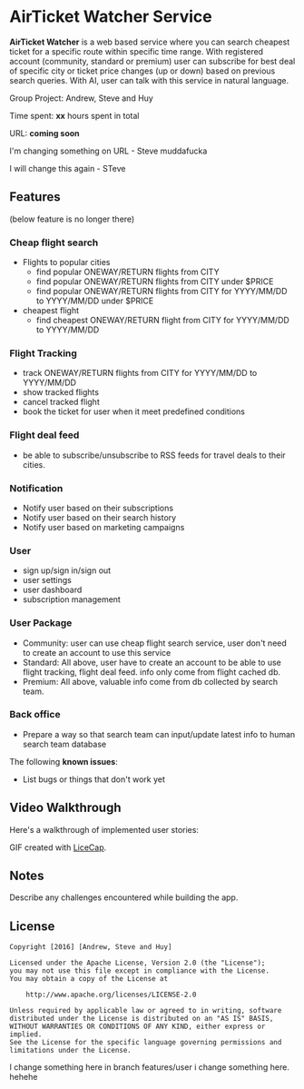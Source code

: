 # AirTicket Watcher Service

**AirTicket Watcher** is a web based service where you can search cheapest ticket for a specific route within specific time range. With registered account (community, standard or premium) user can subscribe for best deal of specific city or ticket price changes (up or down) based on previous search queries. With AI, user can talk with this service in natural language.

Group Project: Andrew, Steve and Huy

Time spent: **xx** hours spent in total

URL: **coming soon**

I'm changing something on URL - Steve muddafucka

I will change this again - STeve 

## Features

(below feature is no longer there) 
### Cheap flight search
* Flights to popular cities
    * find popular ONEWAY/RETURN flights from CITY
    * find popular ONEWAY/RETURN flights from CITY under $PRICE
    * find popular ONEWAY/RETURN flights from CITY for YYYY/MM/DD to YYYY/MM/DD under $PRICE
* cheapest flight
    * find cheapest ONEWAY/RETURN flight from CITY for YYYY/MM/DD to YYYY/MM/DD

### Flight Tracking
* track ONEWAY/RETURN flights from CITY for YYYY/MM/DD to YYYY/MM/DD
* show tracked flights
* cancel tracked flight
* book the ticket for user when it meet predefined conditions

### Flight deal feed
* be able to subscribe/unsubscribe to RSS feeds for travel deals to their cities.

### Notification
* Notify user based on their subscriptions
* Notify user based on their search history
* Notify user based on marketing campaigns 

### User
* sign up/sign in/sign out
* user settings
* user dashboard
* subscription management

### User Package
* Community: user can use cheap flight search service, user don't need to create an account to use this service
* Standard: All above, user have to create an account to be able to use flight tracking, flight deal feed. info only come from flight cached db.
* Premium: All above, valuable info come from db collected by search team.

### Back office
* Prepare a way so that search team can input/update latest info to human search team database

The following **known issues**:

* List bugs or things that don't work yet

## Video Walkthrough

Here's a walkthrough of implemented user stories:

<!--![Video Walkthrough](walkthrough.gif)-->

GIF created with [LiceCap](http://www.cockos.com/licecap/).

## Notes

Describe any challenges encountered while building the app.

## License

    Copyright [2016] [Andrew, Steve and Huy]

    Licensed under the Apache License, Version 2.0 (the "License");
    you may not use this file except in compliance with the License.
    You may obtain a copy of the License at

        http://www.apache.org/licenses/LICENSE-2.0

    Unless required by applicable law or agreed to in writing, software
    distributed under the License is distributed on an "AS IS" BASIS,
    WITHOUT WARRANTIES OR CONDITIONS OF ANY KIND, either express or implied.
    See the License for the specific language governing permissions and
    limitations under the License.

I change something here in branch features/user
i change something here. hehehe